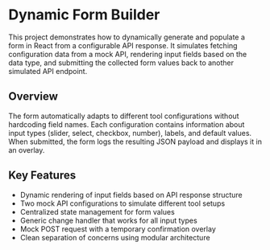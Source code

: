 # Dynamic Form Builder

This project demonstrates how to dynamically generate and populate a form in React from a configurable API response. It simulates fetching configuration data from a mock API, rendering input fields based on the data type, and submitting the collected form values back to another simulated API endpoint.

## Overview

The form automatically adapts to different tool configurations without hardcoding field names. Each configuration contains information about input types (slider, select, checkbox, number), labels, and default values. When submitted, the form logs the resulting JSON payload and displays it in an overlay.

## Key Features

- Dynamic rendering of input fields based on API response structure
- Two mock API configurations to simulate different tool setups
- Centralized state management for form values
- Generic change handler that works for all input types
- Mock POST request with a temporary confirmation overlay
- Clean separation of concerns using modular architecture
